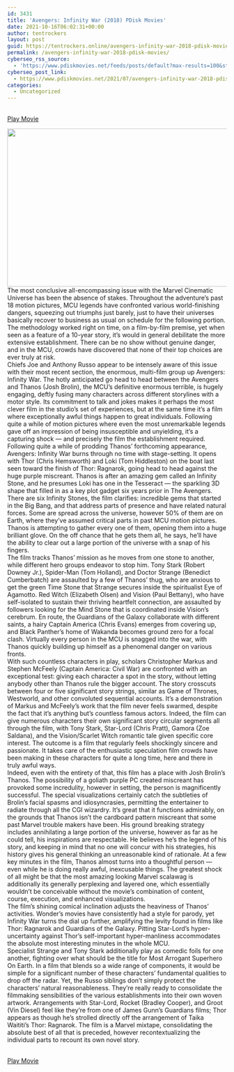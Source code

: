 ```yaml
---
id: 3431
title: 'Avengers: Infinity War (2018) PDisk Movies'
date: 2021-10-16T06:02:31+00:00
author: tentrockers
layout: post
guid: https://tentrockers.online/avengers-infinity-war-2018-pdisk-movies/
permalink: /avengers-infinity-war-2018-pdisk-movies/
cyberseo_rss_source:
  - 'https://www.pdiskmovies.net/feeds/posts/default?max-results=100&start-index=1201'
cyberseo_post_link:
  - https://www.pdiskmovies.net/2021/07/avengers-infinity-war-2018-pdisk-movies.html
categories:
  - Uncategorized
---
```

<a href="https://kuklink.com/1/bnYyZ2U5MDAzZWlp" onclick="window.open('https://kuklink.com/1/bnYyZ2U5MDAzZWlp','popup','width=600,height=600'); return false;" target="popup" rel="noopener"><br /> Play Movie<br /> </a>

<div class="separator">
  <a href="https://www.pdiskmovies.net/2021/07/j" target="_blank" rel="noopener"><img loading="lazy" border="0" data-original-height="660" data-original-width="1170" height="362" src="https://1.bp.blogspot.com/-fUXY9gBs_6w/YO7taUlECYI/AAAAAAAAZGA/yvB8ARXumXkuJMioAvzBp3qW5-ViQPXvgCLcBGAsYHQ/w640-h362/Avengers%2BInfinity%2BWar%2B%25282018%2529%2BPDisk%2BMovies.jpg" width="640" /></a>
</div>



<div>
  <div>
    <span>The most conclusive all-encompassing issue with the Marvel Cinematic Universe has been the absence of stakes. Throughout the adventure&#8217;s past 18 motion pictures, MCU legends have confronted various world-finishing dangers, squeezing out triumphs just barely, just to have their universes basically recover to business as usual on schedule for the following portion. The methodology worked right on time, on a film-by-film premise, yet when seen as a feature of a 10-year story, it&#8217;s would in general debilitate the more extensive establishment. There can be no show without genuine danger, and in the MCU, crowds have discovered that none of their top choices are ever truly at risk.&nbsp;</span>
  </div>
  
  <div>
    <span>Chiefs Joe and Anthony Russo appear to be intensely aware of this issue with their most recent section, the enormous, multi-film group up Avengers: Infinity War. The hotly anticipated go head to head between the Avengers and Thanos (Josh Brolin), the MCU&#8217;s definitive enormous terrible, is hugely engaging, deftly fusing many characters across different storylines with a motor style. Its commitment to talk and jokes makes it perhaps the most clever film in the studio&#8217;s set of experiences, but at the same time it&#8217;s a film where exceptionally awful things happen to great individuals. Following quite a while of motion pictures where even the most unremarkable legends gave off an impression of being insusceptible and unyielding, it&#8217;s a capturing shock — and precisely the film the establishment required.&nbsp;</span>
  </div>
  
  <div>
    <span>Following quite a while of prodding Thanos&#8217; forthcoming appearance, Avengers: Infinity War burns through no time with stage-setting. It opens with Thor (Chris Hemsworth) and Loki (Tom Hiddleston) on the boat last seen toward the finish of Thor: Ragnarok, going head to head against the huge purple miscreant. Thanos is after an amazing gem called an Infinity Stone, and he presumes Loki has one in the Tesseract — the sparkling 3D shape that filled in as a key plot gadget six years prior in The Avengers.&nbsp;</span>
  </div>
  
  <div>
    <span>There are six Infinity Stones, the film clarifies: incredible gems that started in the Big Bang, and that address parts of presence and have related natural forces. Some are spread across the universe, however 50% of them are on Earth, where they&#8217;ve assumed critical parts in past MCU motion pictures. Thanos is attempting to gather every one of them, opening them into a huge brilliant glove. On the off chance that he gets them all, he says, he&#8217;ll have the ability to clear out a large portion of the universe with a snap of his fingers.&nbsp;</span>
  </div>
  
  <div>
    <span>The film tracks Thanos&#8217; mission as he moves from one stone to another, while different hero groups endeavor to stop him. Tony Stark (Robert Downey Jr.), Spider-Man (Tom Holland), and Doctor Strange (Benedict Cumberbatch) are assaulted by a few of Thanos&#8217; thug, who are anxious to get the green Time Stone that Strange secures inside the spiritualist Eye of Agamotto. Red Witch (Elizabeth Olsen) and Vision (Paul Bettany), who have self-isolated to sustain their thriving heartfelt connection, are assaulted by followers looking for the Mind Stone that is coordinated inside Vision&#8217;s cerebrum. En route, the Guardians of the Galaxy collaborate with different saints, a hairy Captain America (Chris Evans) emerges from covering up, and Black Panther&#8217;s home of Wakanda becomes ground zero for a focal clash. Virtually every person in the MCU is snagged into the war, with Thanos quickly building up himself as a phenomenal danger on various fronts.&nbsp;</span>
  </div>
  
  <div>
    <span>With such countless characters in play, scholars Christopher Markus and Stephen McFeely (Captain America: Civil War) are confronted with an exceptional test: giving each character a spot in the story, without letting anybody other than Thanos rule the bigger account. The story crosscuts between four or five significant story strings, similar as Game of Thrones, Westworld, and other convoluted sequential accounts. It&#8217;s a demonstration of Markus and McFeely&#8217;s work that the film never feels swarmed, despite the fact that it&#8217;s anything but&#8217;s countless famous actors. Indeed, the film can give numerous characters their own significant story circular segments all through the film, with Tony Stark, Star-Lord (Chris Pratt), Gamora (Zoe Saldana), and the Vision/Scarlet Witch romantic tale given specific core interest. The outcome is a film that regularly feels shockingly sincere and passionate. It takes care of the enthusiastic speculation film crowds have been making in these characters for quite a long time, here and there in truly awful ways.&nbsp;</span>
  </div>
  
  <div>
    <span>Indeed, even with the entirety of that, this film has a place with Josh Brolin&#8217;s Thanos. The possibility of a goliath purple PC created miscreant has provoked some incredulity, however in setting, the person is magnificently successful. The special visualizations certainly catch the subtleties of Brolin&#8217;s facial spasms and idiosyncrasies, permitting the entertainer to radiate through all the CGI wizardry. It&#8217;s great that it functions admirably, on the grounds that Thanos isn&#8217;t the cardboard pattern miscreant that some past Marvel trouble makers have been. His ground breaking strategy includes annihilating a large portion of the universe, however as far as he could tell, his inspirations are respectable. He believes he&#8217;s the legend of his story, and keeping in mind that no one will concur with his strategies, his history gives his general thinking an unreasonable kind of rationale. At a few key minutes in the film, Thanos almost turns into a thoughtful person — even while he is doing really awful, inexcusable things. The greatest shock of all might be that the most amazing looking Marvel scalawag is additionally its generally perplexing and layered one, which essentially wouldn&#8217;t be conceivable without the movie&#8217;s combination of content, course, execution, and enhanced visualizations.&nbsp;</span>
  </div>
  
  <div>
    <span>The film&#8217;s shining comical inclination adjusts the heaviness of Thanos&#8217; activities. Wonder&#8217;s movies have consistently had a style for parody, yet Infinity War turns the dial up further, amplifying the levity found in films like Thor: Ragnarok and Guardians of the Galaxy. Pitting Star-Lord&#8217;s hyper-uncertainty against Thor&#8217;s self-important hyper-manliness accommodates the absolute most interesting minutes in the whole MCU.&nbsp;</span>
  </div>
  
  <div>
    <span>Specialist Strange and Tony Stark additionally play as comedic foils for one another, fighting over what should be the title for Most Arrogant Superhero On Earth. In a film that blends so a wide range of components, it would be simple for a significant number of these characters&#8217; fundamental qualities to drop off the radar. Yet, the Russo siblings don&#8217;t simply protect the characters&#8217; natural reasonableness. They&#8217;re really ready to consolidate the filmmaking sensibilities of the various establishments into their own woven artwork. Arrangements with Star-Lord, Rocket (Bradley Cooper), and Groot (Vin Diesel) feel like they&#8217;re from one of James Gunn&#8217;s Guardians films; Thor appears as though he&#8217;s strolled directly off the arrangement of Taika Waititi&#8217;s Thor: Ragnarok. The film is a Marvel mixtape, consolidating the absolute best of all that is preceded, however recontextualizing the individual parts to recount its own novel story.</span>
  </div>
</div>

<a href="https://kuklink.com/1/bnYyZ2U5MDAzZWlp" onclick="window.open('https://kuklink.com/1/bnYyZ2U5MDAzZWlp','popup','width=600,height=600'); return false;" target="popup" rel="noopener"><br /> Play Movie<br /> </a>